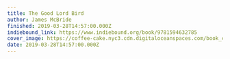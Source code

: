 ```yaml
---
title: The Good Lord Bird
author: James McBride
finished: 2019-03-28T14:57:00.000Z
indiebound_link: https://www.indiebound.org/book/9781594632785
cover_image: https://coffee-cake.nyc3.cdn.digitaloceanspaces.com/book_covers/2019/the-good-lord-bird.jpg
date: 2019-03-28T14:57:00.000Z
---
```


